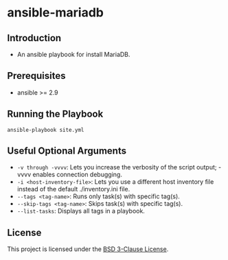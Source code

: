 # ansible-mariadb

## Introduction
- An ansible playbook for install MariaDB.

## Prerequisites
- ansible >= 2.9

## Running the Playbook

    ansible-playbook site.yml  

## Useful Optional Arguments
- `-v through -vvvv`: Lets you increase the verbosity of the script output; -vvvv enables connection debugging.
- `-i <host-inventory-file>`: Lets you use a different host inventory file instead of the default ./inventory.ini file.
- `--tags <tag-name>`: Runs only task(s) with specific tag(s).
- `--skip-tags <tag-name>`: Skips task(s) with specific tag(s).
- `--list-tasks`: Displays all tags in a playbook.

## License
This project is licensed under the [BSD 3-Clause License](https://github.com/laineil/ansible-mariadb/blob/main/LICENSE).